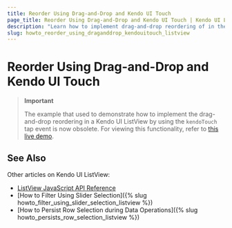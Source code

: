 ```yaml
---
title: Reorder Using Drag-and-Drop and Kendo UI Touch
page_title: Reorder Using Drag-and-Drop and Kendo UI Touch | Kendo UI ListView
description: "Learn how to implement drag-and-drop reordering of in the Kendo UI ListView widget using `kendoTouch` tap event."
slug: howto_reorder_using_draganddrop_kendouitouch_listview
---
```


# Reorder Using Drag-and-Drop and Kendo UI Touch

> **Important**
>
> The example that used to demonstrate how to implement the drag-and-drop reordering in a Kendo UI ListView by using the `kendoTouch` tap event is now obsolete. For viewing this functionality, refer to [this live demo](http://demos.telerik.com/kendo-ui/sortable/integration-listview).

## See Also

Other articles on Kendo UI ListView:

* [ListView JavaScript API Reference](/api/javascript/ui/listview)
* [How to Filter Using Slider Selection]({% slug howto_filter_using_slider_selection_listview %})
* [How to Persist Row Selection during Data Operations]({% slug howto_persists_row_selection_listview %})
